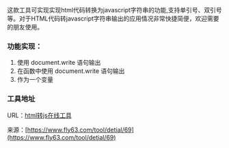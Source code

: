 这款工具可实现实现html代码转换为javascript字符串的功能,支持单引号、双引号等。对于HTML代码转javascript字符串输出的应用情况非常快捷简便，欢迎需要的朋友使用。


### 功能实现：

1. 使用 document.write 语句输出
2. 在函数中使用 document.write 语句输出
3. 作为一个变量

### 工具地址
URL：[html转js在线工具](https://www.fly63.com/tool/html2js/)

来源：[https://www.fly63.com/tool/detial/69](https://www.fly63.com/tool/detial/69)

